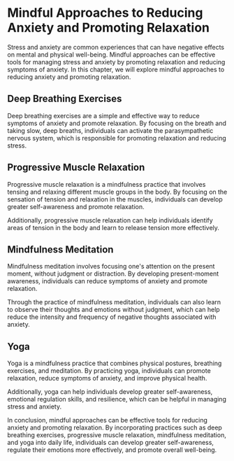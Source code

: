 Mindful Approaches to Reducing Anxiety and Promoting Relaxation
===============================================================================================================================

Stress and anxiety are common experiences that can have negative effects on mental and physical well-being. Mindful approaches can be effective tools for managing stress and anxiety by promoting relaxation and reducing symptoms of anxiety. In this chapter, we will explore mindful approaches to reducing anxiety and promoting relaxation.

Deep Breathing Exercises
------------------------

Deep breathing exercises are a simple and effective way to reduce symptoms of anxiety and promote relaxation. By focusing on the breath and taking slow, deep breaths, individuals can activate the parasympathetic nervous system, which is responsible for promoting relaxation and reducing stress.

Progressive Muscle Relaxation
-----------------------------

Progressive muscle relaxation is a mindfulness practice that involves tensing and relaxing different muscle groups in the body. By focusing on the sensation of tension and relaxation in the muscles, individuals can develop greater self-awareness and promote relaxation.

Additionally, progressive muscle relaxation can help individuals identify areas of tension in the body and learn to release tension more effectively.

Mindfulness Meditation
----------------------

Mindfulness meditation involves focusing one's attention on the present moment, without judgment or distraction. By developing present-moment awareness, individuals can reduce symptoms of anxiety and promote relaxation.

Through the practice of mindfulness meditation, individuals can also learn to observe their thoughts and emotions without judgment, which can help reduce the intensity and frequency of negative thoughts associated with anxiety.

Yoga
----

Yoga is a mindfulness practice that combines physical postures, breathing exercises, and meditation. By practicing yoga, individuals can promote relaxation, reduce symptoms of anxiety, and improve physical health.

Additionally, yoga can help individuals develop greater self-awareness, emotional regulation skills, and resilience, which can be helpful in managing stress and anxiety.

In conclusion, mindful approaches can be effective tools for reducing anxiety and promoting relaxation. By incorporating practices such as deep breathing exercises, progressive muscle relaxation, mindfulness meditation, and yoga into daily life, individuals can develop greater self-awareness, regulate their emotions more effectively, and promote overall well-being.
